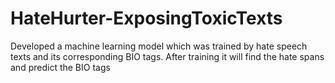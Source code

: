 # HateHurter-ExposingToxicTexts
Developed a machine learning model which was trained by hate speech texts and its corresponding BIO tags. After training it will find the hate spans and predict the BIO tags
